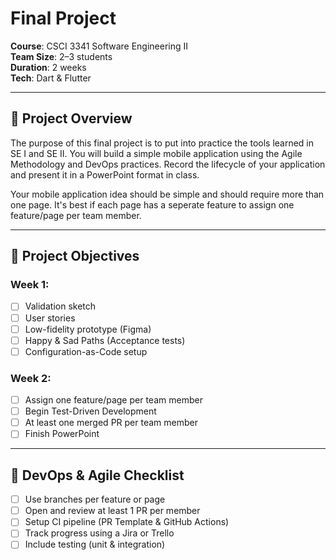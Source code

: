 # Final Project  

**Course**: CSCI 3341 Software Engineering II  
**Team Size**: 2–3 students  
**Duration**: 2 weeks  
**Tech**: Dart & Flutter

---

## 📱 Project Overview

The purpose of this final project is to put into practice the tools learned in SE I and SE II. You will build a simple mobile application using the Agile Methodology and DevOps practices. Record the lifecycle of your application and present it in a PowerPoint format in class.

Your mobile application idea should be simple and should require more than one page. It's best if each page has a seperate feature to assign one feature/page per team member.

---

## 🎯 Project Objectives

### Week 1:
- [ ] Validation sketch
- [ ] User stories
- [ ] Low-fidelity prototype (Figma)
- [ ] Happy & Sad Paths (Acceptance tests)
- [ ] Configuration-as-Code setup

### Week 2:
- [ ] Assign one feature/page per team member
- [ ] Begin Test-Driven Development
- [ ] At least one merged PR per team member
- [ ] Finish PowerPoint

---

## 🔧 DevOps & Agile Checklist
- [ ] Use branches per feature or page
- [ ] Open and review at least 1 PR per member
- [ ] Setup CI pipeline (PR Template & GitHub Actions)
- [ ] Track progress using a Jira or Trello
- [ ] Include testing (unit & integration)
